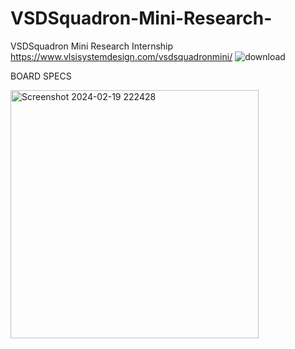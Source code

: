 # VSDSquadron-Mini-Research-
VSDSquadron Mini Research Internship 
https://www.vlsisystemdesign.com/vsdsquadronmini/
![download](https://github.com/Cjkiran/VSDSquadron-Mini-Research-/assets/123364901/2fd8af66-cd7b-4a29-8f52-746250755172)  

BOARD SPECS


<img width="397" alt="Screenshot 2024-02-19 222428" src="https://github.com/Cjkiran/VSDSquadron-Mini-Research-/assets/123364901/4bdc5d29-dce6-423f-b4aa-cbacc896c1ca">







  

  









